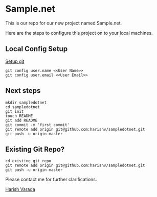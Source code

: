 Sample.net
==========

This is our repo for our new project named Sample.net.

Here are the steps to configure this project on to your local machines.

Local Config Setup
------------------
[Setup git](http://help.github.com/set-up-git-redirect)

	git config user.name <<User Name>>
	git config user.email <<User Email>>

Next steps
----------
	mkdir sampledotnet
	cd sampledotnet
	git init
	touch README
	git add README
	git commit -m 'first commit'
	git remote add origin git@github.com:harishv/sampledotnet.git
	git push -u origin master

Existing Git Repo?
------------------
	cd existing_git_repo
	git remote add origin git@github.com:harishv/sampledotnet.git
	git push -u origin master

Please contact me for further clarifications.

[Harish Varada](http://harishvarada.blogspot.in)
